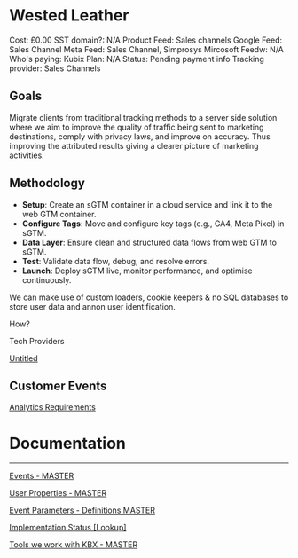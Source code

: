 # Wested Leather

Cost: £0.00
SST domain?: N/A
Product Feed: Sales channels
Google Feed: Sales Channel
Meta Feed: Sales Channel, Simprosys
Mircosoft Feedw: N/A
Who's paying: Kubix
Plan: N/A
Status: Pending payment info
Tracking provider: Sales Channels

## **Goals**

Migrate clients from traditional tracking methods to a server side solution where we aim to improve the quality of traffic being sent to marketing destinations, comply with privacy laws, and improve on accuracy. Thus improving the attributed results giving a clearer picture of marketing activities. 

## Methodology

- **Setup**: Create an sGTM container in a cloud service and link it to the web GTM container.
- **Configure Tags**: Move and configure key tags (e.g., GA4, Meta Pixel) in sGTM.
- **Data Layer**:  Ensure clean and structured data flows from web GTM to sGTM.
- **Test**: Validate data flow, debug, and resolve errors.
- **Launch**: Deploy sGTM live, monitor performance, and optimise continuously.

We can make use of custom loaders, cookie keepers & no SQL databases to store user data and annon user identification. 

How? 

Tech Providers

[Untitled](Wested%20Leather%2014c7dee22b1780438314f9880988a760/Untitled%201597dee22b1781998f59d8ffdf5246a7.csv)

## Customer Events

[Analytics Requirements](Wested%20Leather%2014c7dee22b1780438314f9880988a760/Analytics%20Requirements%201597dee22b1781eba834fa1b1b894d93.csv)

# Documentation

---

[Events - MASTER](https://www.notion.so/14d7dee22b178151afc7c1bc70063cb9?pvs=21)

[User Properties - MASTER](https://www.notion.so/14d7dee22b1781879fcaf90e76be1a9d?pvs=21)

[Event Parameters - Definitions MASTER](https://www.notion.so/14d7dee22b178156bfa1c2bc77350877?pvs=21)

[Implementation Status [Lookup]](https://www.notion.so/14d7dee22b17818bb201e9eea75584c1?pvs=21)

[Tools we work with KBX - MASTER](https://www.notion.so/14d7dee22b178071a3dcd550d34504f4?pvs=21)
